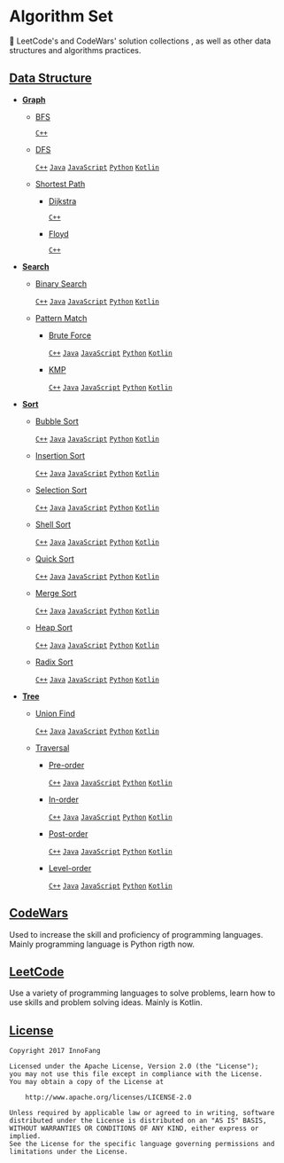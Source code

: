 # Algorithm Set
 
🎈 LeetCode's and CodeWars' solution collections , as well as other data structures and algorithms practices.

## [Data Structure](https://github.com/InnoFang/algo-set/tree/master/Data%20Structures)

+ **[Graph](https://github.com/InnoFang/algo-set/tree/master/Data%20Structures/Graph)**

  - [BFS](https://github.com/InnoFang/algo-set/tree/master/Data%20Structures/Graph/BFS)

    [`C++`](https://github.com/InnoFang/algo-set/blob/master/Data%20Structures/Graph/BFS/main.cpp )

  - [DFS](https://github.com/InnoFang/algo-set/tree/master/Data%20Structures/Graph/DFS)

    [`C++`](https://github.com/InnoFang/algo-set/blob/master/Data%20Structures/Graph/DFS/main.cpp) [`Java`](https://github.com/InnoFang/algo-set/blob/master/Data%20Structures/Graph/DFS/Main.java) [`JavaScript`](https://github.com/InnoFang/algo-set/blob/master/Data%20Structures/Graph/DFS/main.js) [`Python`](https://github.com/InnoFang/algo-set/blob/master/Data%20Structures/Graph/DFS/main.py) [`Kotlin`](https://github.com/InnoFang/algo-set/blob/master/Data%20Structures/Graph/DFS/main.kt)

  - [Shortest Path](https://github.com/InnoFang/algo-set/tree/master/Data%20Structures/Graph/Shortest%20Path)

    * [Dijkstra](https://github.com/InnoFang/algo-set/tree/master/Data%20Structures/Graph/Shortest%20Path/Dijkstra)

      [`C++`](https://github.com/InnoFang/algo-set/blob/master/Data%20Structures/Graph/Shortest%20Path/Dijkstra/main.cpp)

    * [Floyd](https://github.com/InnoFang/algo-set/tree/master/Data%20Structures/Graph/Shortest%20Path/Floyd)

      [`C++`](https://github.com/InnoFang/algo-set/blob/master/Data%20Structures/Graph/Shortest%20Path/Floyd/main.cpp)

+ **[Search](https://github.com/InnoFang/algo-set/tree/master/Data%20Structures/Search)**

  - [Binary Search](https://github.com/InnoFang/algo-set/tree/master/Data%20Structures/Search/Binary%20Search)

    [`C++`](https://github.com/InnoFang/algo-set/blob/master/Data%20Structures/Search/Binary%20Search/main.cpp) [`Java`](https://github.com/InnoFang/algo-set/blob/master/Data%20Structures/Search/Binary%20Search/Main.java) [`JavaScript`](https://github.com/InnoFang/algo-set/blob/master/Data%20Structures/Search/Binary%20Search/main.js) [`Python`](https://github.com/InnoFang/algo-set/blob/master/Data%20Structures/Search/Binary%20Search/main.py) [`Kotlin`](https://github.com/InnoFang/algo-set/blob/master/Data%20Structures/Search/Binary%20Search/main.kt)

  - [Pattern Match](https://github.com/InnoFang/algo-set/tree/master/Data%20Structures/Search/Pattern%20Match)

    * [Brute Force](https://github.com/InnoFang/algo-set/tree/master/Data%20Structures/Search/Pattern%20Match/Brute%20Force)

      [`C++`](https://github.com/InnoFang/algo-set/blob/master/Data%20Structures/Search/Pattern%20Match/Brute%20Force/main.cpp) [`Java`](https://github.com/InnoFang/algo-set/blob/master/Data%20Structures/Search/Pattern%20Match/Brute%20Force/Main.java) [`JavaScript`](https://github.com/InnoFang/algo-set/blob/master/Data%20Structures/Search/Pattern%20Match/Brute%20Force/main.js) [`Python`](https://github.com/InnoFang/algo-set/blob/master/Data%20Structures/Search/Pattern%20Match/Brute%20Force/main.py) [`Kotlin`](https://github.com/InnoFang/algo-set/blob/master/Data%20Structures/Search/Pattern%20Match/Brute%20Force/main.kt) 
      
    * [KMP](https://github.com/InnoFang/algo-set/tree/master/Data%20Structures/Search/Pattern%20Match/KMP)
      
      [`C++`](https://github.com/InnoFang/algo-set/blob/master/Data%20Structures/Search/Pattern%20Match/KMP/main.cpp) [`Java`](https://github.com/InnoFang/algo-set/blob/master/Data%20Structures/Search/Pattern%20Match/KMP/Main.java) [`JavaScript`](https://github.com/InnoFang/algo-set/blob/master/Data%20Structures/Search/Pattern%20Match/KMP/main.js) [`Python`](https://github.com/InnoFang/algo-set/blob/master/Data%20Structures/Search/Pattern%20Match/KMP/main.py) [`Kotlin`](https://github.com/InnoFang/algo-set/blob/master/Data%20Structures/Search/Pattern%20Match/KMP/main.kt) 

+ **[Sort](https://github.com/InnoFang/algo-set/tree/master/Data%20Structures/Sort)**

  - [Bubble Sort](https://github.com/InnoFang/algo-set/tree/master/Data%20Structures/Sort/Bubble%20Sort)

    [`C++`](https://github.com/InnoFang/algo-set/blob/master/Data%20Structures/Sort/Bubble%20Sort/main.cpp) [`Java`](https://github.com/InnoFang/algo-set/blob/master/Data%20Structures/Sort/Bubble%20Sort/Main.java) [`JavaScript`](https://github.com/InnoFang/algo-set/blob/master/Data%20Structures/Sort/Bubble%20Sort/main.js) [`Python`](https://github.com/InnoFang/algo-set/blob/master/Data%20Structures/Sort/Bubble%20Sort/main.py) [`Kotlin`](https://github.com/InnoFang/algo-set/blob/master/Data%20Structures/Sort/Bubble%20Sort/main.kt) 

  - [Insertion Sort](https://github.com/InnoFang/algo-set/tree/master/Data%20Structures/Sort/Insertion%20Sort)

    [`C++`](https://github.com/InnoFang/algo-set/blob/master/Data%20Structures/Sort/Insertion%20Sort/main.cpp) [`Java`](https://github.com/InnoFang/algo-set/blob/master/Data%20Structures/Sort/Insertion%20Sort/Main.java) [`JavaScript`](https://github.com/InnoFang/algo-set/blob/master/Data%20Structures/Sort/Insertion%20Sort/main.js) [`Python`](https://github.com/InnoFang/algo-set/blob/master/Data%20Structures/Sort/Insertion%20Sort/main.py) [`Kotlin`](https://github.com/InnoFang/algo-set/blob/master/Data%20Structures/Sort/Insertion%20Sort/main.kt)

  - [Selection Sort](https://github.com/InnoFang/algo-set/tree/master/Data%20Structures/Sort/Selection%20Sort)

    [`C++`](https://github.com/InnoFang/algo-set/blob/master/Data%20Structures/Sort/Selection%20Sort/main.cpp) [`Java`](https://github.com/InnoFang/algo-set/blob/master/Data%20Structures/Sort/Selection%20Sort/Main.java) [`JavaScript`](https://github.com/InnoFang/algo-set/blob/master/Data%20Structures/Sort/Selection%20Sort/main.js) [`Python`](https://github.com/InnoFang/algo-set/blob/master/Data%20Structures/Sort/Selection%20Sort/main.py) [`Kotlin`](https://github.com/InnoFang/algo-set/blob/master/Data%20Structures/Sort/Selection%20Sort/main.kt)

  - [Shell Sort](https://github.com/InnoFang/algo-set/tree/master/Data%20Structures/Sort/Shell%20Sort)
 
    [`C++`](https://github.com/InnoFang/algo-set/blob/master/Data%20Structures/Sort/Shell%20Sort/main.cpp) [`Java`](https://github.com/InnoFang/algo-set/blob/master/Data%20Structures/Sort/Shell%20Sort/Main.java) [`JavaScript`](https://github.com/InnoFang/algo-set/blob/master/Data%20Structures/Sort/Shell%20Sort/main.js) [`Python`](https://github.com/InnoFang/algo-set/blob/master/Data%20Structures/Sort/Shell%20Sort/main.py) [`Kotlin`](https://github.com/InnoFang/algo-set/blob/master/Data%20Structures/Sort/Shell%20Sort/main.kt)

  - [Quick Sort](https://github.com/InnoFang/algo-set/tree/master/Data%20Structures/Sort/Quick%20Sort)

    [`C++`](https://github.com/InnoFang/algo-set/blob/master/Data%20Structures/Sort/Quick%20Sort/main.cpp) [`Java`](https://github.com/InnoFang/algo-set/blob/master/Data%20Structures/Sort/Quick%20Sort/Main.java) [`JavaScript`](https://github.com/InnoFang/algo-set/blob/master/Data%20Structures/Sort/Quick%20Sort/main.js) [`Python`](https://github.com/InnoFang/algo-set/blob/master/Data%20Structures/Sort/Quick%20Sort/main.py) [`Kotlin`](https://github.com/InnoFang/algo-set/blob/master/Data%20Structures/Sort/Quick%20Sort/main.kt) 

  - [Merge Sort](https://github.com/InnoFang/algo-set/tree/master/Data%20Structures/Sort/Merge%20Sort)

    [`C++`](https://github.com/InnoFang/algo-set/blob/master/Data%20Structures/Sort/Merge%20Sort/main.cpp) [`Java`](https://github.com/InnoFang/algo-set/blob/master/Data%20Structures/Sort/Merge%20Sort/Main.java) [`JavaScript`](https://github.com/InnoFang/algo-set/blob/master/Data%20Structures/Sort/Merge%20Sort/main.js) [`Python`](https://github.com/InnoFang/algo-set/blob/master/Data%20Structures/Sort/Merge%20Sort/main.py) [`Kotlin`](https://github.com/InnoFang/algo-set/blob/master/Data%20Structures/Sort/Merge%20Sort/main.kt) 

  - [Heap Sort](https://github.com/InnoFang/algo-set/tree/master/Data%20Structures/Sort/Heap%20Sort)

    [`C++`](https://github.com/InnoFang/algo-set/blob/master/Data%20Structures/Sort/Heap%20Sort/main.py) [`Java`](https://github.com/InnoFang/algo-set/blob/master/Data%20Structures/Sort/Heap%20Sort/Main.java)  [`JavaScript`](https://github.com/InnoFang/algo-set/blob/master/Data%20Structures/Sort/Heap%20Sort/main.js) [`Python`](https://github.com/InnoFang/algo-set/blob/master/Data%20Structures/Sort/Heap%20Sort/main.py) [`Kotlin`](https://github.com/InnoFang/algo-set/blob/master/Data%20Structures/Sort/Heap%20Sort/main.kt) 

  - [Radix Sort](https://github.com/InnoFang/algo-set/tree/master/Data%20Structures/Sort/Radix%20Sort)

    [`C++`](https://github.com/InnoFang/algo-set/blob/master/Data%20Structures/Sort/Radix%20Sort/main.cpp) [`Java`](https://github.com/InnoFang/algo-set/blob/master/Data%20Structures/Sort/Radix%20Sort/Main.java) [`JavaScript`](https://github.com/InnoFang/algo-set/blob/master/Data%20Structures/Sort/Radix%20Sort/main.js) [`Python`](https://github.com/InnoFang/algo-set/blob/master/Data%20Structures/Sort/Radix%20Sort/main.py) [`Kotlin`](https://github.com/InnoFang/algo-set/blob/master/Data%20Structures/Sort/Radix%20Sort/main.kt)

+ **[Tree](https://github.com/InnoFang/algo-set/tree/master/Data%20Structures/Tree)**

  - [Union Find](https://github.com/InnoFang/algo-set/tree/master/Data%20Structures/Tree/Union%20Find)

    [`C++`](https://github.com/InnoFang/algo-set/blob/master/Data%20Structures/Tree/Union%20Find/UnionFind.cpp) [`Java`](https://github.com/InnoFang/algo-set/blob/master/Data%20Structures/Tree/Union%20Find/UnionFind.java) [`JavaScript`](https://github.com/InnoFang/algo-set/blob/master/Data%20Structures/Tree/Union%20Find/union-find.js) [`Python`](https://github.com/InnoFang/algo-set/blob/master/Data%20Structures/Tree/Union%20Find/union_find.py) [`Kotlin`](https://github.com/InnoFang/algo-set/blob/master/Data%20Structures/Tree/Union%20Find/UnionFind.kt)

  - [Traversal](https://github.com/InnoFang/algo-set/tree/master/Data%20Structures/Tree/Traversal)

    * [Pre-order](https://github.com/InnoFang/algo-set/tree/master/Data%20Structures/Tree/Traversal/Pre%20Order)

      [`C++`](https://github.com/InnoFang/algo-set/blob/master/Data%20Structures/Tree/Traversal/Pre%20Order/main.cpp) [`Java`](https://github.com/InnoFang/algo-set/blob/master/Data%20Structures/Tree/Traversal/Pre%20Order/Main.java) [`JavaScript`](https://github.com/InnoFang/algo-set/blob/master/Data%20Structures/Tree/Traversal/Pre%20Order/main.js) [`Python`](https://github.com/InnoFang/algo-set/blob/master/Data%20Structures/Tree/Traversal/Pre%20Order/main.py) [`Kotlin`](https://github.com/InnoFang/algo-set/blob/master/Data%20Structures/Tree/Traversal/Pre%20Order/main.kt)
    
    * [In-order](https://github.com/InnoFang/algo-set/tree/master/Data%20Structures/Tree/Traversal/In%20Order)

      [`C++`](https://github.com/InnoFang/algo-set/blob/master/Data%20Structures/Tree/Traversal/In%20Order/main.cpp) [`Java`](https://github.com/InnoFang/algo-set/blob/master/Data%20Structures/Tree/Traversal/In%20Order/Main.java) [`JavaScript`](https://github.com/InnoFang/algo-set/blob/master/Data%20Structures/Tree/Traversal/In%20Order/main.js) [`Python`](https://github.com/InnoFang/algo-set/blob/master/Data%20Structures/Tree/Traversal/In%20Order/main.py) [`Kotlin`](https://github.com/InnoFang/algo-set/blob/master/Data%20Structures/Tree/Traversal/In%20Order/main.kt)

    * [Post-order](https://github.com/InnoFang/algo-set/tree/master/Data%20Structures/Tree/Traversal/Post%20Order)

      [`C++`](https://github.com/InnoFang/algo-set/blob/master/Data%20Structures/Tree/Traversal/Post%20Order/main.cpp) [`Java`](https://github.com/InnoFang/algo-set/blob/master/Data%20Structures/Tree/Traversal/Post%20Order/Main.java) [`JavaScript`](https://github.com/InnoFang/algo-set/blob/master/Data%20Structures/Tree/Traversal/Post%20Order/main.js) [`Python`](https://github.com/InnoFang/algo-set/blob/master/Data%20Structures/Tree/Traversal/Post%20Order/main.py) [`Kotlin`](https://github.com/InnoFang/algo-set/blob/master/Data%20Structures/Tree/Traversal/Post%20Order/main.kt)
    
    * [Level-order](https://github.com/InnoFang/algo-set/tree/master/Data%20Structures/Tree/Traversal/Level%20Order)

      [`C++`](https://github.com/InnoFang/algo-set/blob/master/Data%20Structures/Tree/Traversal/Level%20Order/main.cpp) [`Java`](https://github.com/InnoFang/algo-set/blob/master/Data%20Structures/Tree/Traversal/Level%20Order/Main.java) [`JavaScript`](https://github.com/InnoFang/algo-set/blob/master/Data%20Structures/Tree/Traversal/Level%20Order/main.js) [`Python`](https://github.com/InnoFang/algo-set/blob/master/Data%20Structures/Tree/Traversal/Level%20Order/main.py) [`Kotlin`](https://github.com/InnoFang/algo-set/blob/master/Data%20Structures/Tree/Traversal/Level%20Order/main.kt)


## [CodeWars](https://github.com/InnoFang/algo-set/tree/master/CodeWars)

Used to increase the skill and proficiency of programming languages. Mainly  programming language is Python rigth now.

## [LeetCode](https://github.com/InnoFang/algo-set/tree/master/LeetCode)

Use a variety of programming languages to solve problems, learn how to use skills and problem solving ideas. Mainly is Kotlin.


## [License](https://github.com/InnoFang/algo-set/blob/master/LICENSE)


    Copyright 2017 InnoFang
  
    Licensed under the Apache License, Version 2.0 (the "License");
    you may not use this file except in compliance with the License.
    You may obtain a copy of the License at
 
        http://www.apache.org/licenses/LICENSE-2.0
 
    Unless required by applicable law or agreed to in writing, software
    distributed under the License is distributed on an "AS IS" BASIS,
    WITHOUT WARRANTIES OR CONDITIONS OF ANY KIND, either express or implied.
    See the License for the specific language governing permissions and
    limitations under the License.